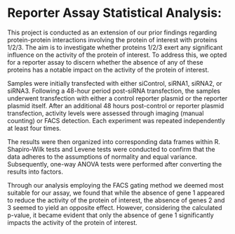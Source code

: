 # Reporter Assay Statistical Analysis:

This project is conducted as an extension of our prior findings regarding protein-protein interactions involving the protein of interest with proteins 1/2/3. The aim is to investigate whether proteins 1/2/3 exert any significant influence on the activity of the protein of interest. To address this, we opted for a reporter assay to discern whether the absence of any of these proteins has a notable impact on the activity of the protein of interest.

Samples were initially transfected with either siControl, siRNA1, siRNA2, or siRNA3. Following a 48-hour period post-siRNA transfection, the samples underwent transfection with either a control reporter plasmid or the reporter plasmid itself. After an additional 48 hours post-control or reporter plasmid transfection, activity levels were assessed through imaging (manual counting) or FACS detection. Each experiment was repeated independently at least four times.

The results were then organized into corresponding data frames within R. Shapiro-Wilk tests and Levene tests were conducted to confirm that the data adheres to the assumptions of normality and equal variance. Subsequently, one-way ANOVA tests were performed after converting the results into factors.

Through our analysis employing the FACS gating method we deemed most suitable for our assay, we found that while the absence of gene 1 appeared to reduce the activity of the protein of interest, the absence of genes 2 and 3 seemed to yield an opposite effect. However, considering the calculated p-value, it became evident that only the absence of gene 1 significantly impacts the activity of the protein of interest.
